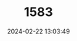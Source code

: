 ---
title: "1583"
category: "Antechinus godmani"
draft: false
date: 2024-02-22 13:03:49
languages:
  English: ["Atherton Marsupial Mouse", "Godman’s Antechinus", "Atherton Antechinus"]
  German: ["Atherton-Beutelmaus", "Atherton-Breitfuß-Beutelmaus", "Queensland-Breitfußbeutelmaus"]
  French: ["Souris Marsupiale De Godman"]
---